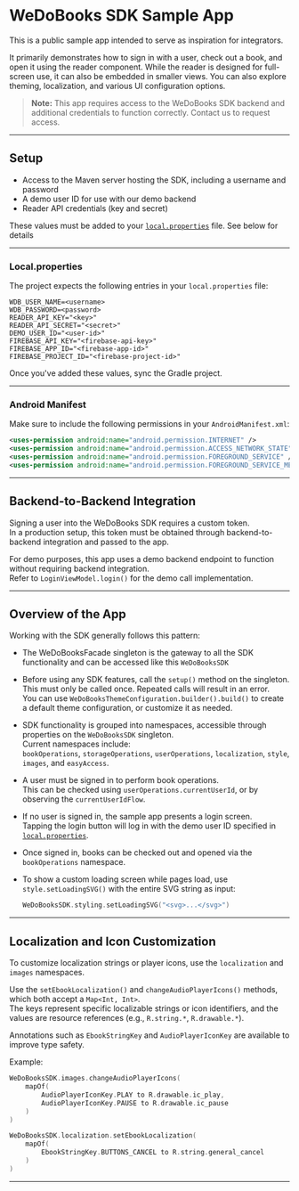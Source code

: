 # WeDoBooks SDK Sample App

[](https://github.com/wedobooks/wedobooks-sdk-android-sample#wedobooks-sdk-sample-app)

This is a public sample app intended to serve as inspiration for integrators.

It primarily demonstrates how to sign in with a user, check out a book, and open it using the reader component. While the reader is designed for full-screen use, it can also be embedded in smaller views. You can also explore theming, localization, and various UI configuration options.

> **Note:** This app requires access to the WeDoBooks SDK backend and additional credentials to function correctly. Contact us to request access.

---

## Setup

[](https://github.com/wedobooks/wedobooks-sdk-android-sample#setup)

- Access to the Maven server hosting the SDK, including a username and password  
- A demo user ID for use with our demo backend  
- Reader API credentials (key and secret)

These values must be added to your [`local.properties`](https://github.com/wedobooks/wedobooks-sdk-android-sample#localproperties) file. See below for details

---

### Local.properties

[](https://github.com/wedobooks/wedobooks-sdk-android-sample#localproperties)

The project expects the following entries in your `local.properties` file:

```
WDB_USER_NAME=<username>  
WDB_PASSWORD=<password>  
READER_API_KEY="<key>" 
READER_API_SECRET="<secret>"  
DEMO_USER_ID="<user-id>"
FIREBASE_API_KEY="<firebase-api-key>"
FIREBASE_APP_ID="<firebase-app-id>"
FIREBASE_PROJECT_ID="<firebase-project-id>"

```

Once you've added these values, sync the Gradle project.

---

### Android Manifest

[](https://github.com/wedobooks/wedobooks-sdk-android-sample#android-manifest)

Make sure to include the following permissions in your `AndroidManifest.xml`:

```xml
<uses-permission android:name="android.permission.INTERNET" />  
<uses-permission android:name="android.permission.ACCESS_NETWORK_STATE" />  
<uses-permission android:name="android.permission.FOREGROUND_SERVICE" />  
<uses-permission android:name="android.permission.FOREGROUND_SERVICE_MEDIA_PLAYBACK" />
```

---

## Backend-to-Backend Integration

[](https://github.com/wedobooks/wedobooks-sdk-android-sample#backend-to-backend-integration)

Signing a user into the WeDoBooks SDK requires a custom token.  
In a production setup, this token must be obtained through backend-to-backend integration and passed to the app.

For demo purposes, this app uses a demo backend endpoint to function without requiring backend integration.  
Refer to `LoginViewModel.login()` for the demo call implementation.

---

## Overview of the App

[](https://github.com/wedobooks/wedobooks-sdk-android-sample#overview-of-the-app)

Working with the SDK generally follows this pattern:

- The WeDoBooksFacade singleton is the gateway to all the SDK functionality and can be accessed like this  `WeDoBooksSDK`

- Before using any SDK features, call the `setup()` method on the singleton.  
  This must only be called once. Repeated calls will result in an error.  
  You can use `WeDoBooksThemeConfiguration.builder().build()` to create a default theme configuration, or customize it as needed.

- SDK functionality is grouped into namespaces, accessible through properties on the `WeDoBooksSDK` singleton.  
  Current namespaces include:  
  `bookOperations`, `storageOperations`, `userOperations`, `localization`, `style`, `images`, and `easyAccess`.

- A user must be signed in to perform book operations.  
  This can be checked using `userOperations.currentUserId`, or by observing the `currentUserIdFlow`.

- If no user is signed in, the sample app presents a login screen.  
  Tapping the login button will log in with the demo user ID specified in [`local.properties`](https://github.com/wedobooks/wedobooks-sdk-android-sample#localproperties).

- Once signed in, books can be checked out and opened via the `bookOperations` namespace.

- To show a custom loading screen while pages load, use `style.setLoadingSVG()` with the entire SVG string as input:  
  ```kotlin
  WeDoBooksSDK.styling.setLoadingSVG("<svg>...</svg>")
  ```

---

## Localization and Icon Customization
[](https://github.com/wedobooks/wedobooks-sdk-android-sample#localization-and-icon-customization)

To customize localization strings or player icons, use the `localization` and `images` namespaces.

Use the `setEbookLocalization()` and `changeAudioPlayerIcons()` methods, which both accept a `Map<Int, Int>`.  
The keys represent specific localizable strings or icon identifiers, and the values are resource references (e.g., `R.string.*`, `R.drawable.*`).

Annotations such as `EbookStringKey` and `AudioPlayerIconKey` are available to improve type safety.

Example:

```kotlin
WeDoBooksSDK.images.changeAudioPlayerIcons(
    mapOf(
        AudioPlayerIconKey.PLAY to R.drawable.ic_play,
        AudioPlayerIconKey.PAUSE to R.drawable.ic_pause
    )
)

WeDoBooksSDK.localization.setEbookLocalization(
    mapOf(
        EbookStringKey.BUTTONS_CANCEL to R.string.general_cancel
    )
)
```

---
